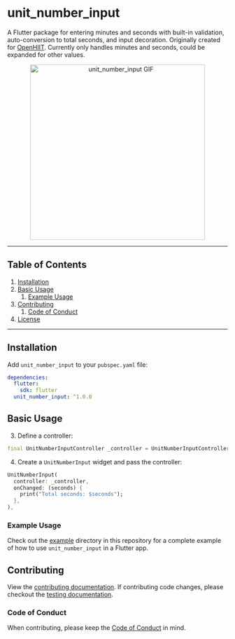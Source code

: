 # unit_number_input

A Flutter package for entering minutes and seconds with built-in validation, auto-conversion to total seconds, and input decoration. Originally created for [OpenHIIT](https://github.com/a-mabe/OpenHIIT). Currently only handles minutes and seconds, could be expanded for other values.

<div align="center">
  <img src="https://github.com/user-attachments/assets/92326bcd-de2b-4a4b-b7fe-13cd4b7bdde2" alt="unit_number_input GIF" width="400"/>
</div>

---
## Table of Contents

1. [Installation](#installation)
1. [Basic Usage](#basic-usage)
    1. [Example Usage](#example-usage)
1. [Contributing](#Contributing)
    1. [Code of Conduct](#Code-of-Conduct)
1. [License](#license)

---

## Installation

Add `unit_number_input` to your `pubspec.yaml` file:

```yaml
dependencies:
  flutter:
    sdk: flutter
  unit_number_input: ^1.0.0
```

## Basic Usage

3. Define a controller:

```dart
final UnitNumberInputController _controller = UnitNumberInputController();
```

4. Create a `UnitNumberInput` widget and pass the controller:

```dart
UnitNumberInput(
  controller: _controller,
  onChanged: (seconds) {
    print("Total seconds: $seconds");
  },
),
```

### Example Usage

Check out the [example](example) directory in this repository for a complete example of how to use `unit_number_input` in a Flutter app.

## Contributing

View the [contributing documentation](./CONTRIBUTING.md). If contributing code changes, please checkout the [testing documentation](./doc/testing.md).

### Code of Conduct

When contributing, please keep the [Code of Conduct](./CODE_OF_CONDUCT.md) in mind.

